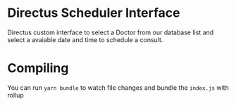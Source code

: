 # Directus Scheduler Interface
Directus custom interface to select a Doctor from our database list and select a avaiable date and time to schedule a consult.

# Compiling
You can run `yarn bundle` to watch file changes and bundle the `index.js` with rollup
